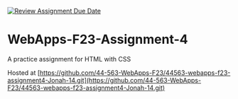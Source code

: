 [![Review Assignment Due Date](https://classroom.github.com/assets/deadline-readme-button-24ddc0f5d75046c5622901739e7c5dd533143b0c8e959d652212380cedb1ea36.svg)](https://classroom.github.com/a/4tKarLeg)
# WebApps-F23-Assignment-4
A practice assignment for HTML with CSS

Hosted at [https://github.com/44-563-WebApps-F23/44563-webapps-f23-assignment4-Jonah-14.git](https://github.com/44-563-WebApps-F23/44563-webapps-f23-assignment4-Jonah-14.git)
